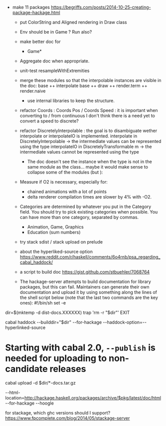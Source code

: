 
- make 11 packages
https://begriffs.com/posts/2014-10-25-creating-package-hackage.html

  - put ColorString and Aligned rendering in Draw class

  - Env should be in Game ? Run also?
  - make better doc for
    - Game*
  - Aggregate doc when appropriate.

  - unit-test resampleWithExtremities

  - merge these modules so that the interpolable instances are visible in the doc:
    base ++ interpolate base ++ draw ++ render.term ++ render.naive
    - use internal libraries to keep the structure.

  - refactor Coords : Coords Pos / Coords Speed : it is important when converting to / from continuous
  I don't think there is a need yet to convert a speed to discrete?

  - refactor DiscretelyInterpolable :
    the goal is to disambiguate wether interpolate or interpolateIO is implemented.
    interpolate in DiscretelyInterpolable -> the intermediate values can be represented using the type
    interpolateIO in DiscretelyTransformable m -> the intermediate values cannot be represented using the type
      - The doc doesn't see the instance when the type is not in the same module as the
      class... maybe it would make sense to collapse some of the modules (but ):


  - Measure if O2 is necessary, especially for:
    - chained animations with a lot of points
    - delta renderer
  compilation times are slower by 4% with -O2.

  - Categories are determined by whatever you put in the Category field.
  You should try to pick existing categories when possible. You can have more than one category, separated by commas.

    - Animation, Game, Graphics
    - Education (sum numbers)

  - try stack sdist / stack upload on prelude

  - about the hyperliked-source option
  https://www.reddit.com/r/haskell/comments/6o4rnb/psa_regarding_cabal_haddock/

  - a script to build doc
  https://gist.github.com/stbuehler/7068764

  -  The hackage-server attempts to build documentation for library packages, but this can fail. Maintainers can generate their own documentation and upload it by using something along the lines of the shell script below (note that the last two commands are the key ones):
#!/bin/sh
set -e

dir=$(mktemp -d dist-docs.XXXXXX)
trap 'rm -r "$dir"' EXIT

cabal haddock --builddir="$dir" --for-hackage --haddock-option=--hyperlinked-source
# Starting with cabal 2.0, `--publish` is needed for uploading to non-candidate releases
cabal upload -d $dir/*-docs.tar.gz




--html-location=http://hackage.haskell.org/packages/archive/$pkg/latest/doc/html
--for-hackage
--hoogle

for stackage, which ghc versions should I support? https://www.fpcomplete.com/blog/2014/05/stackage-server
